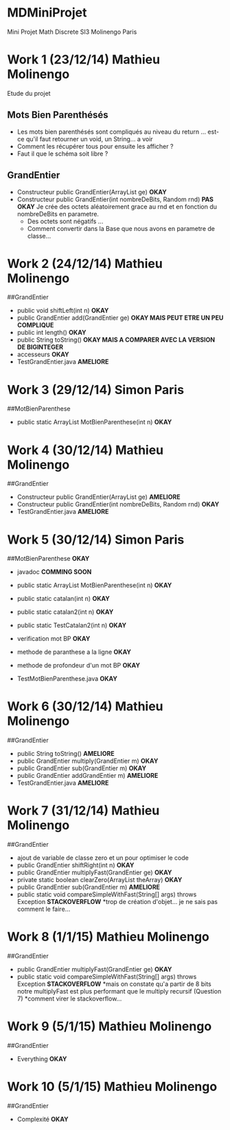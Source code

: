 MDMiniProjet
============

Mini Projet Math Discrete SI3 Molinengo Paris

# Work 1 (23/12/14) Mathieu Molinengo
Etude du projet 

## Mots Bien Parenthésés

* Les mots bien parenthésés sont compliqués au niveau du return ... est-ce qu'il faut retourner un void, un String... a voir
* Comment les récupérer tous pour ensuite les afficher ?
* Faut il que le schéma soit libre ?

## GrandEntier

* Constructeur    public GrandEntier(ArrayList<Integer> ge) **OKAY**
* Constructeur    public GrandEntier(int nombreDeBits, Random rnd) **PAS OKAY**
   Je crée des octets aléatoirement grace au rnd et en fonction du nombreDeBits en parametre.
   * Des octets sont négatifs ...
   * Comment convertir dans la Base que nous avons en parametre de classe...

# Work 2 (24/12/14) Mathieu Molinengo

##GrandEntier

* public void shiftLeft(int n) **OKAY**
* public GrandEntier add(GrandEntier ge) **OKAY MAIS PEUT ETRE UN PEU COMPLIQUE**
* public int length() **OKAY**
* public String toString() **OKAY MAIS A COMPARER AVEC LA VERSION DE BIGINTEGER**
* accesseurs **OKAY**
* TestGrandEntier.java **AMELIORE**

# Work 3 (29/12/14) Simon Paris

##MotBienParenthese

* public static ArrayList<String> MotBienParenthese(int n) **OKAY**

# Work 4 (30/12/14) Mathieu Molinengo

##GrandEntier

* Constructeur public GrandEntier(ArrayList<Integer> ge) **AMELIORE**
* Constructeur public GrandEntier(int nombreDeBits, Random rnd) **OKAY**
* TestGrandEntier.java **AMELIORE**

# Work 5 (30/12/14) Simon Paris

##MotBienParenthese **OKAY**

* javadoc **COMMING SOON**

* public static ArrayList<String> MotBienParenthese(int n) **OKAY**
* public static catalan(int n) **OKAY**
* public static catalan2(int n) **OKAY**
* public static TestCatalan2(int n) **OKAY**
* verification mot BP **OKAY**
* methode de paranthese a la ligne **OKAY**
* methode de profondeur d'un mot BP **OKAY**
* TestMotBienParenthese.java **OKAY**


# Work 6 (30/12/14) Mathieu Molinengo

##GrandEntier

* public String toString() **AMELIORE**
* public GrandEntier multiply(GrandEntier m) **OKAY**
* public GrandEntier sub(GrandEntier m) **OKAY**
* public GrandEntier addGrandEntier m) **AMELIORE**
* TestGrandEntier.java **AMELIORE**

# Work 7 (31/12/14) Mathieu Molinengo

##GrandEntier

* ajout de variable de classe zero et un pour optimiser le code
* public GrandEntier shiftRight(int n) **OKAY**
* public GrandEntier multiplyFast(GrandEntier ge) **OKAY**
* private static boolean clearZero(ArrayList<Integer> theArray) **OKAY**
* public GrandEntier sub(GrandEntier m) **AMELIORE**
* public static void compareSimpleWithFast(String[] args) throws Exception **STACKOVERFLOW**
    *trop de création d'objet... je ne sais pas comment le faire...
 
# Work 8 (1/1/15) Mathieu Molinengo

##GrandEntier

* public GrandEntier multiplyFast(GrandEntier ge) **OKAY**
* public static void compareSimpleWithFast(String[] args) throws Exception **STACKOVERFLOW**
    *mais on constate qu'a partir de 8 bits notre multiplyFast est plus performant que le multiply recursif (Question 7)
    *comment virer le stackoverflow...
 

# Work 9 (5/1/15) Mathieu Molinengo

##GrandEntier

* Everything **OKAY**

# Work 10 (5/1/15) Mathieu Molinengo

##GrandEntier

* Complexité **OKAY**
 
